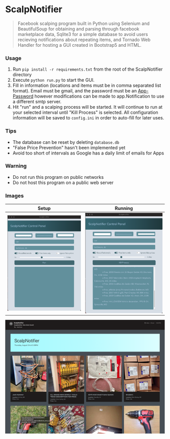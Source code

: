 # ScalpNotifier
>Facebook scalping program built in Python using Selenium and BeautifulSoup for obtaining and parsing through
>facebook marketplace data, Sqlite3 for a simple database to avoid users recieving notifications about repeating items,
>and Tornado Web Handler for hosting a GUI created in Bootstrap5 and HTML.

### Usage
1. Run `pip install -r requirements.txt` from the root of the ScalpNotifier directory
2. Execute `python run.py` to start the GUI.
3. Fill in information (locations and items must be in comma separated list format). Email must be gmail, and the password must be an [App-Password](https://support.google.com/mail/answer/185833?hl=en) however modifications
can be made to app.Notification to use a different smtp server.
4. Hit "run" and a scalping process will be started. It will continue to run at your selected interval until "Kill Process" is selected. All configuration information will be saved to `config.ini` in order to auto-fill for later uses.

### Tips
- The database can be reset by deleting `database.db`
- "False Price Prevention" hasn't been implemented yet
- Avoid too short of intervals as Google has a daily limit of emails for Apps

### Warning
- Do not run this program on public networks
- Do not host this program on a public web server

### Images
Setup            |  Running
:-------------------------:|:-------------------------:
![](https://github.com/0-Eclipse-0/ScalpNotifier/blob/main/images/setup.png)  |  ![](https://github.com/0-Eclipse-0/ScalpNotifier/blob/main/images/running.png)

![](https://github.com/0-Eclipse-0/ScalpNotifier/blob/main/images/email.png)

